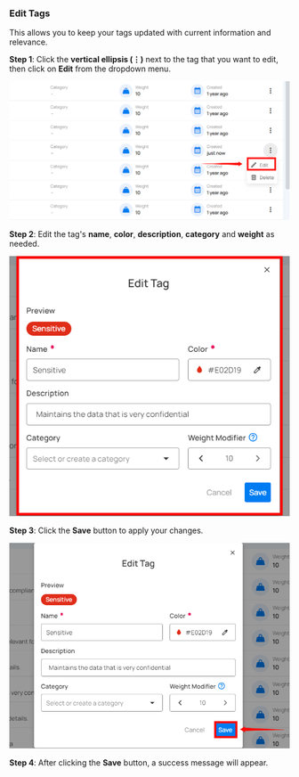 ### Edit Tags

This allows you to keep your tags updated with current information and relevance.

**Step 1**: Click the **vertical ellipsis (⋮)** next to the tag that you want to edit, then click on **Edit** from the dropdown menu.

![edit-tag](../assets/tags/edit-tag-light-9.png)

**Step 2**: Edit the tag's **name**, **color**, **description**, **category** and **weight** as needed.

![edit-details](../assets/tags/edit-details-light-10.png)

**Step 3**: Click the **Save** button to apply your changes.

![save-edit](../assets/tags/save-edit-light-11.png)

**Step 4**: After clicking the **Save** button, a success message will appear.